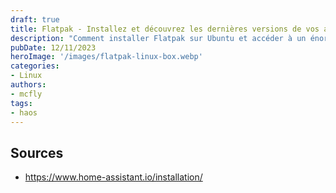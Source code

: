 ```yaml
---
draft: true
title: Flatpak - Installez et découvrez les dernières versions de vos applications.
description: "Comment installer Flatpak sur Ubuntu et accéder à un énorme catalogue d'applications conteneurisées limitant l'accès à votre système."
pubDate: 12/11/2023
heroImage: '/images/flatpak-linux-box.webp'
categories: 
- Linux
authors: 
- mcfly
tags:
- haos
---
```


## Sources
* https://www.home-assistant.io/installation/